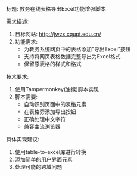 标题: 教务在线表格导出Excel功能增强脚本

需求描述:

1. 目标网站: http://jwzx.cqupt.edu.cn/
2. 功能需求:
   - 为教务系统网页中的表格添加"导出Excel"按钮
   - 支持将网页表格数据完整导出为Excel格式
   - 保留原表格的样式和格式

技术要求:

1. 使用Tampermonkey(油猴)脚本实现
2. 脚本需要:
   - 自动识别页面中的表格元素
   - 在表格旁添加导出按钮
   - 正确处理中文字符
   - 兼容主流浏览器

具体实现建议:

1. 使用table-to-excel库进行转换
2. 添加简单的用户界面元素
3. 处理可能的跨域问题
